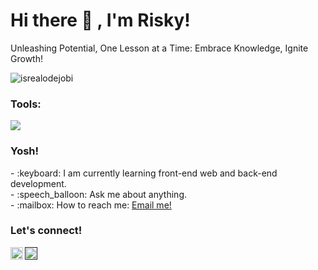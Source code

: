 <!--
**Riskypr/Riskypr** is a ✨ _special_ ✨ repository because its `README.md` (this file) appears on your GitHub profile.

Here are some ideas to get you started:

- 🔭 I’m currently working on ...
- 🌱 I’m currently learning ...
- 👯 I’m looking to collaborate on ...
- 🤔 I’m looking for help with ...
- 💬 Ask me about ...
- 📫 How to reach me: ...
- 😄 Pronouns: ...
- ⚡ Fun fact: ...
-->
# <summary><strong>Hi there :wave: , I'm Risky!</strong></summary>
Unleashing Potential, One Lesson at a Time: Embrace Knowledge, Ignite Growth!
<p align="left"> <img src="https://komarev.com/ghpvc/?username=goonesmile&label=Profile%20views&color=0e75b6&style=flat" alt="isrealodejobi" />
</p>

### <summary><strong>Tools:</strong></summary>
<p>
    <img src="https://img.shields.io/badge/Text%20Editor-Visual%20Studio%20Code-blue?&logo=visual%20studio%20code&logoColor=blue" />
</p>

### <summary><strong>Yosh!</strong></summary>
<p>
    - :keyboard: I am currently learning front-end web and back-end development. </br>
    - :speech_balloon: Ask me about anything.</br>
    - :mailbox: How to reach me: <a href="mailto:riskyprasetyo021@gmail.com">Email me!</a>  </br>
<p>
 
### <summary><strong>Let's connect!</strong></summary>
<a href="https://www.instagram.com/riskyprasetyo20?igsh=Ym41NWMxMjRsdXZo">
  <img align="left" alt="Goo's Instagram" width="20px" src="https://simpleicons.now.sh/instagram/495f7e" />
</a>
<a href="">
  <img align="left" alt="Goo's Blog" width="20px" src="https://simpleicons.now.sh/blogger/495f7e" />
</a>
